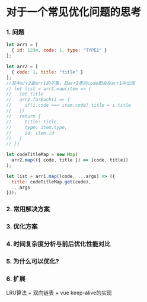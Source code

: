 # 对于一个常见优化问题的思考

### 1. 问题
```js
let arr1 = [
  { id: 1234, code: 1, type: "TYPE1" }
];

let arr2 = [
  { code: 1, title: "title" }
];
//其中arr2是arr1的子集，且arr2里的code都会在arr1中出现
// let list = arr1.map(item => {
//   let title
//   arr2.forEach(i => {
//     if(i.code === item.code) title = i.title
//   })
//   return {
//     title: title,
//     type: item.type,
//     id: item.id
//   }
// })

let codeTitleMap = new Map(
  arr2.map(({ code, title }) => [code, title])
);

let list = arr1.map((code, ...args) => ({
  title: codeTitleMap.get(code),
  ...args
}));
```

### 2. 常用解决方案

### 3. 优化方案

### 4. 时间复杂度分析与前后优化性能对比

### 5. 为什么可以优化?

### 6. 扩展

LRU算法 + 双向链表 + vue keep-alive的实现
